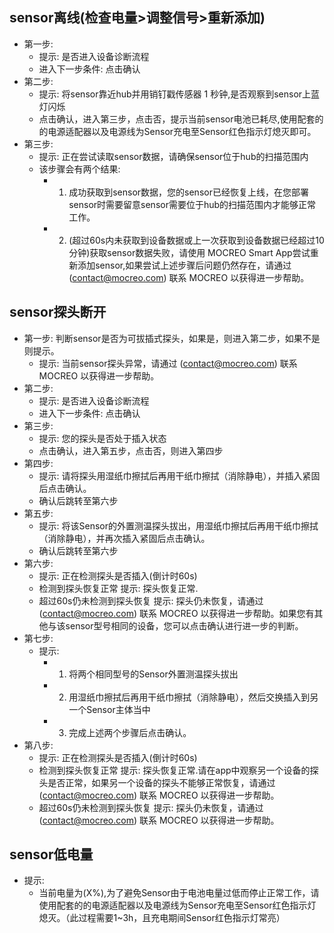 ## sensor离线(检查电量>调整信号>重新添加)
- 第一步: 
    - 提示: 是否进入设备诊断流程
    - 进入下一步条件: 点击确认
- 第二步: 
    - 提示: 将sensor靠近hub并用销钉戳传感器 1 秒钟,是否观察到sensor上蓝灯闪烁
    - 点击确认，进入第三步，点击否，提示当前sensor电池已耗尽,使用配套的的电源适配器以及电源线为Sensor充电至Sensor红色指示灯熄灭即可。
- 第三步:
    - 提示: 正在尝试读取sensor数据，请确保sensor位于hub的扫描范围内
    - 该步骤会有两个结果:
        - 1. 成功获取到sensor数据，您的sensor已经恢复上线，在您部署sensor时需要留意sensor需要位于hub的扫描范围内才能够正常工作。
        - 2. (超过60s内未获取到设备数据或上一次获取到设备数据已经超过10分钟)获取sensor数据失败，请使用 MOCREO Smart App尝试重新添加sensor,如果尝试上述步骤后问题仍然存在，请通过 (contact@mocreo.com) 联系 MOCREO 以获得进一步帮助。

## sensor探头断开
- 第一步: 判断sensor是否为可拔插式探头，如果是，则进入第二步，如果不是则提示。
    - 提示: 当前sensor探头异常，请通过 (contact@mocreo.com) 联系 MOCREO 以获得进一步帮助。
- 第二步: 
    - 提示: 是否进入设备诊断流程
    - 进入下一步条件: 点击确认
- 第三步:
    - 提示: 您的探头是否处于插入状态
    - 点击确认，进入第五步，点击否，则进入第四步
- 第四步:
    - 提示: 请将探头用湿纸巾擦拭后再用干纸巾擦拭（消除静电），并插入紧固后点击确认。
    - 确认后跳转至第六步
- 第五步:
    - 提示: 将该Sensor的外置测温探头拔出，用湿纸巾擦拭后再用干纸巾擦拭（消除静电），并再次插入紧固后点击确认。
    - 确认后跳转至第六步
- 第六步:
    - 提示: 正在检测探头是否插入(倒计时60s)
    - 检测到探头恢复正常 提示: 探头恢复正常.
    - 超过60s仍未检测到探头恢复 提示: 探头仍未恢复，请通过 (contact@mocreo.com) 联系 MOCREO 以获得进一步帮助。如果您有其他与该sensor型号相同的设备，您可以点击确认进行进一步的判断。
- 第七步:
    - 提示: 
        - 1. 将两个相同型号的Sensor外置测温探头拔出
        - 2. 用湿纸巾擦拭后再用干纸巾擦拭（消除静电），然后交换插入到另一个Sensor主体当中
        - 3. 完成上述两个步骤后点击确认。
- 第八步:
    - 提示: 正在检测探头是否插入(倒计时60s)
    - 检测到探头恢复正常 提示: 探头恢复正常.请在app中观察另一个设备的探头是否正常，如果另一个设备的探头不能够正常恢复，请通过 (contact@mocreo.com) 联系 MOCREO 以获得进一步帮助。
    - 超过60s仍未检测到探头恢复 提示: 探头仍未恢复，请通过 (contact@mocreo.com) 联系 MOCREO 以获得进一步帮助。

## sensor低电量
- 提示:
    - 当前电量为(X%),为了避免Sensor由于电池电量过低而停止正常工作，请使用配套的的电源适配器以及电源线为Sensor充电至Sensor红色指示灯熄灭。（此过程需要1~3h，且充电期间Sensor红色指示灯常亮）